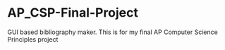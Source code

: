 # AP_CSP-Final-Project
GUI based bibliography maker. This is for my final AP Computer Science Principles project
